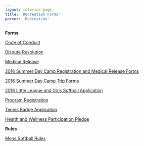 ```yaml
---
layout: interior-page
title: 'Recreation Forms'
parent: 'Recreation'
---
```

**Forms** 

[Code of Conduct](http://static.rutherford-nj.com/recreation/Recreation_Code_of_Conduct.pdf)

[Dispute Resolution](http://static.rutherford-nj.com/recreation/Recreation_DisputeResolution.pdf)

[Medical Release](http://static.rutherford-nj.com/recreation/Medical%20Release.pdf)

[2016 Summer Day Camp Registration and Medical Release Forms](http://static.rutherford-nj.com/recreation/posts/2016Day%20Camp%20Registration%20forms.pdf)

[2016 Summer Day Camp Trip Forms](https://storage.googleapis.com/static.rutherford-nj.com/recreation/2016%20DayTrips.pdf)

[2016 Little League and Girls Softball Application](http://static.rutherford-nj.com/recreation/2016%20LL%20and%20Girls%20Softball%20Registration.pdf)

[Program Registration](http://static.rutherford-nj.com/recreation/Recreation_ProgramRegistration.pdf)

[Tennis Badge Application](http://static.rutherford-nj.com/recreation/Recreation_TennisBadgeApplication.pdf)

[Health and Wellness Participation Pledge](http://static.rutherford-nj.com/recreation/Recreation_HealthWellnessPledge.pdf)

**Rules**

[Mens Softball Rules](http://static.rutherford-nj.com/recreation/Men's%20Softball%20Rules.pdf)





